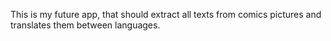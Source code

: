 This is my future app, that should extract all texts from comics pictures and translates them between languages.

